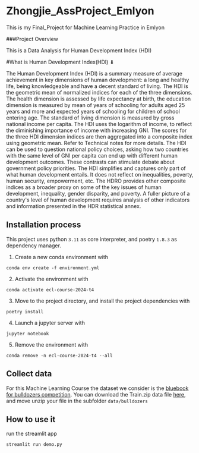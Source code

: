 # Zhongjie_AssProject_Emlyon
This is my Final_Project for Machine Learning Practice in Emlyon

###Project Overview

This is a Data Analysis for Human Development Index (HDI)

#What is Human Development Index(HDI) ⬇

The Human Development Index (HDI) is a summary measure of average achievement in key dimensions of human development: a long and healthy life, being knowledgeable and have a decent standard of living. The HDI is the geometric mean of normalized indices for each of the three dimensions. The health dimension is assessed by life expectancy at birth, the education dimension is measured by mean of years of schooling for adults aged 25 years and more and expected years of schooling for children of school entering age. The standard of living dimension is measured by gross national income per capita. The HDI uses the logarithm of income, to reflect the diminishing importance of income with increasing GNI. The scores for the three HDI dimension indices are then aggregated into a composite index using geometric mean. Refer to Technical notes for more details. The HDI can be used to question national policy choices, asking how two countries with the same level of GNI per capita can end up with different human development outcomes. These contrasts can stimulate debate about government policy priorities. The HDI simplifies and captures only part of what human development entails. It does not reflect on inequalities, poverty, human security, empowerment, etc. The HDRO provides other composite indices as a broader proxy on some of the key issues of human development, inequality, gender disparity, and poverty. A fuller picture of a country's level of human development requires analysis of other indicators and information presented in the HDR statistical annex.

## Installation process
This project uses python `3.11` as core interpreter, and poetry `1.8.3` as dependency manager.
1) Create a new conda environment with
```
conda env create -f environment.yml
```

2) Activate the environment with
```
conda activate ecl-course-2024-t4
```

3) Move to the project directory, and install the project dependencies with
```
poetry install
```

4) Launch a jupyter server with
```
jupyter notebook
```

5) Remove the environment with
```
conda remove -n ecl-course-2024-t4 --all
```

## Collect data
For this Machine Learning Course the dataset we consider is the [bluebook for bulldozers 
competition](https://www.kaggle.com/c/bluebook-for-bulldozers/overview). 
You can download the Train.zip data file [here](https://www.kaggle.com/c/bluebook-for-bulldozers/data), 
and move unzip your file in the subfolder  `data/bulldozers`


## How to use it
run the streamlit app
```shell
streamlit run demo.py
```
